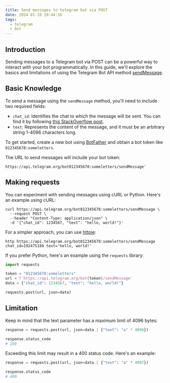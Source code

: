 ```yaml
---
title: Send messages to telegram bot via POST
date: 2024-01-10 19:44:16
tags:
  - telegram
  - bot
---
```


## Introduction

Sending messages to a Telegram bot via POST can be a powerful way to interact with your bot programmatically. In this guide, we'll explore the basics and limitations of using the Telegram Bot API method [sendMessage](https://core.telegram.org/bots/api#sendmessage).

## Basic Knowledge

To send a message using the `sendMessage` method, you'll need to include two required fields:

- `chat_id`: Identifies the chat to which the message will be sent. You can find it by following [this StackOverflow post](https://stackoverflow.com/questions/32423837/telegram-bot-how-to-get-a-group-chat-id]).
- `text`: Represents the content of the message, and it must be an arbitrary string 1-4096 characters long.

To get started, create a new bot using [BotFather](https://t.me/botfather) and obtain a bot token like `012345678:someletters`.

The URL to send messages will include your bot token:

```
https://api.telegram.org/bot012345678:someletters/sendMessage'
```

## Making requests

You can experiment with sending messages using cURL or Python. Here's an example using cURL:

```shell
curl https://api.telegram.org/bot012345678:someletters/sendMessage \
  --request POST \
  --header "Content-Type: application/json" \
  -d '{"chat_id": 1234567, "text": "hello, world!"}'
```

For a simpler approach, you can use [httpie](https://httpie.io/docs/cli/optional-get-and-post):

```shell
http https://api.telegram.org/bot012345678:someletters/sendMessage chat_id=192475189 text='hello, world!'
```

If you prefer Python, here's an example using the `requests` library:

```python
import requests

token = "012345678:someletters"
url = f'https://api.telegram.org/bot{token}/sendMessage'
data = {"chat_id": 1234567, "text": "hello, world!"}

requests.post(url, json=data)
```

## Limitation

Keep in mind that the text parameter has a maximum limit of 4096 bytes:

```python
response = requests.post(url, json=data | {"text": "a" * 4096})

response.status_code
# 200
```

Exceeding this limit may result in a 400 status code. Here's an example:

```python
response = requests.post(url, json=data | {"text": "a" * 4097})

response.status_code
# 400
```
